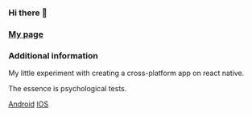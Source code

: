 ### Hi there 👋

### [My page](https://inkochetkov.github.io/)

### Additional information
My little experiment with creating a cross-platform app on react native.

The essence is psychological tests.

[Android](https://www.rustore.ru/catalog/app/apkBuildConfig.APPLICATION_ID)
[IOS](https://apps.apple.com/ru/app/psychological-tests/id6736991964?platform=iphone)


<!--
**inkochetkov/inkochetkov** is a ✨ _special_ ✨ repository because its `README.md` (this file) appears on your GitHub profile.

Here are some ideas to get you started:

- 🔭 I’m currently working on ...
- 🌱 I’m currently learning ...
- 👯 I’m looking to collaborate on ...
- 🤔 I’m looking for help with ...
- 💬 Ask me about ...
- 📫 How to reach me: ...
- 😄 Pronouns: ...
- ⚡ Fun fact: ...
-->

